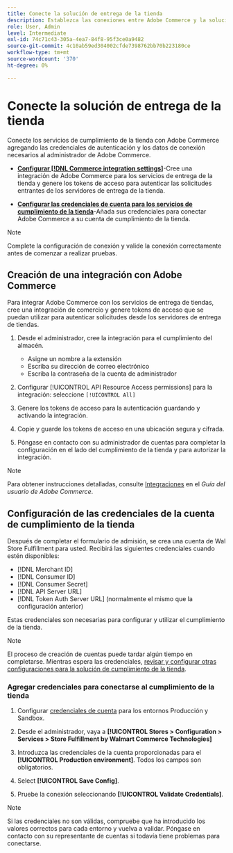 ```yaml
---
title: Conecte la solución de entrega de la tienda
description: Establezca las conexiones entre Adobe Commerce y la solución Store Fulfillment creando y autorizando una integración con Adobe Commerce y agregando las credenciales de la cuenta Store Fulfillment a la configuración del servicio Adobe Commerce.
role: User, Admin
level: Intermediate
exl-id: 74c71c43-305a-4ea7-84f8-95f3ce0a9482
source-git-commit: 4c10ab59ed304002cfde7398762bb70b223180ce
workflow-type: tm+mt
source-wordcount: '370'
ht-degree: 0%

---
```


# Conecte la solución de entrega de la tienda

Conecte los servicios de cumplimiento de la tienda con Adobe Commerce agregando las credenciales de autenticación y los datos de conexión necesarios al administrador de Adobe Commerce.

- **[Configurar [!DNL Commerce integration settings]](#create-the-commerce-integration)**-Cree una integración de Adobe Commerce para los servicios de entrega de la tienda y genere los tokens de acceso para autenticar las solicitudes entrantes de los servidores de entrega de la tienda.

- **[Configurar las credenciales de cuenta para los servicios de cumplimiento de la tienda](#configure-store-fulfillment-account-credentials)**-Añada sus credenciales para conectar Adobe Commerce a su cuenta de cumplimiento de la tienda.

>[!NOTE]
>
>Complete la configuración de conexión y valide la conexión correctamente antes de comenzar a realizar pruebas.

## Creación de una integración con Adobe Commerce

Para integrar Adobe Commerce con los servicios de entrega de tiendas, cree una integración de comercio y genere tokens de acceso que se puedan utilizar para autenticar solicitudes desde los servidores de entrega de tiendas.

1. Desde el administrador, cree la integración para el cumplimiento del almacén.

   - Asigne un nombre a la extensión
   - Escriba su dirección de correo electrónico
   - Escriba la contraseña de la cuenta de administrador

1. Configurar [!UICONTROL API Resource Access permissions] para la integración: seleccione `[!UICONTROL All]`

1. Genere los tokens de acceso para la autenticación guardando y activando la integración.

1. Copie y guarde los tokens de acceso en una ubicación segura y cifrada.

1. Póngase en contacto con su administrador de cuentas para completar la configuración en el lado del cumplimiento de la tienda y para autorizar la integración.


>[!NOTE]
>
>Para obtener instrucciones detalladas, consulte [Integraciones](https://docs.magento.com/user-guide/system/integrations.html) en el _Guía del usuario de Adobe Commerce_.

## Configuración de las credenciales de la cuenta de cumplimiento de la tienda

Después de completar el formulario de admisión, se crea una cuenta de Wal Store Fulfillment para usted. Recibirá las siguientes credenciales cuando estén disponibles:

- [!DNL Merchant ID]
- [!DNL Consumer ID]
- [!DNL Consumer Secret]
- [!DNL API Server URL]
- [!DNL Token Auth Server URL] (normalmente el mismo que la configuración anterior)

Estas credenciales son necesarias para configurar y utilizar el cumplimiento de la tienda.

>[!NOTE]
>
>El proceso de creación de cuentas puede tardar algún tiempo en completarse. Mientras espera las credenciales, [revisar y configurar otras configuraciones para la solución de cumplimiento de la tienda](service-config-settings-overview.md).

### Agregar credenciales para conectarse al cumplimiento de la tienda

1. Configurar [credenciales de cuenta](enable-general.md) para los entornos Producción y Sandbox.

1. Desde el administrador, vaya a **[!UICONTROL Stores > Configuration > Services > Store Fulfillment by Walmart Commerce Technologies]**

1. Introduzca las credenciales de la cuenta proporcionadas para el **[!UICONTROL Production environment]**. Todos los campos son obligatorios.

1. Select **[!UICONTROL Save Config]**.

1. Pruebe la conexión seleccionando **[!UICONTROL Validate Credentials]**.

>[!NOTE]
>
>Si las credenciales no son válidas, compruebe que ha introducido los valores correctos para cada entorno y vuelva a validar. Póngase en contacto con su representante de cuentas si todavía tiene problemas para conectarse.
